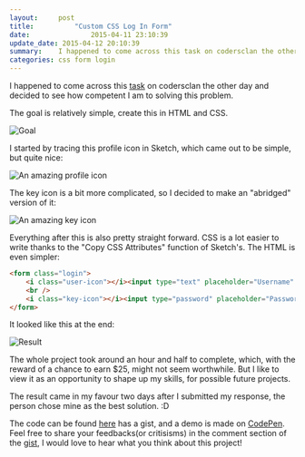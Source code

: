 ```yaml
---
layout:     post
title:			"Custom CSS Log In Form"
date:				2015-04-11 23:10:39
update_date: 2015-04-12 20:10:39
summary:    I happened to come across this task on codersclan the other day and decided to see how competent I am to solving this problem.
categories: css form login
---
```


I happened to come across this [task](https://www.codersclan.net/ticket/1090) on codersclan the other day and decided to see how competent I am to solving this problem.

The goal is relatively simple, create this in HTML and CSS.

![Goal]({{site.url}}/assets/custom-css-login-goal.jpg)

I started by tracing this profile icon in Sketch, which came out to be simple, but quite nice:

![An amazing profile icon]({{site.url}}/assets/custom-css-login-profile-icon.png)

The key icon is a bit more complicated, so I decided to make an "abridged" version of it:

![An amazing key icon]({{site.url}}/assets/custom-css-login-key-icon.png)

Everything after this is also pretty straight forward. CSS is a lot easier to write thanks to the "Copy CSS Attributes" function of Sketch's. The HTML is even simpler:

```html
<form class="login">
    <i class="user-icon"></i><input type="text" placeholder="Username" />
    <br />
    <i class="key-icon"></i><input type="password" placeholder="Password" />
</form>
```

It looked like this at the end:

![Result]({{site.url}}/assets/custom-css-login-result.png)

The whole project took around an hour and half to complete, which, with the reward of a chance to earn $25, might not seem worthwhile. But I like to view it as an opportunity to shape up my skills, for possible future projects.

The result came in my favour two days after I submitted my response, the person chose mine as the best solution. :D

The code can be found [here](https://gist.github.com/ben-z/02ac210d73b6e90ba6a1) has a gist, and a demo is made on [CodePen](http://codepen.io/anon/pen/azrmoB). Feel free to share your feedbacks(or critisisms) in the comment section of the [gist](https://gist.github.com/ben-z/02ac210d73b6e90ba6a1), I would love to hear what you think about this project!
